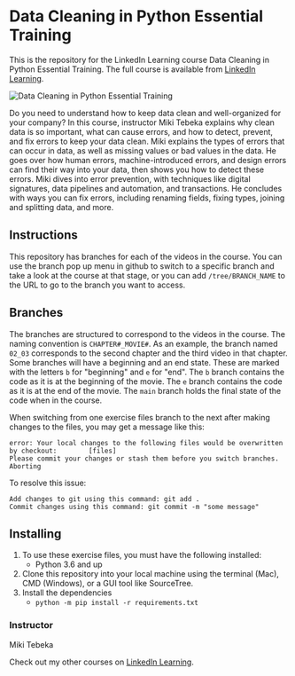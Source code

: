 # Data Cleaning in Python Essential Training
This is the repository for the LinkedIn Learning course Data Cleaning in Python Essential Training. The full course is available from [LinkedIn Learning][lil-course-url].

![Data Cleaning in Python Essential Training][lil-thumbnail-url] 

Do you need to understand how to keep data clean and well-organized for your company? In this course, instructor Miki Tebeka explains why clean data is so important, what can cause errors, and how to detect, prevent, and fix errors to keep your data clean. Miki explains the types of errors that can occur in data, as well as missing values or bad values in the data. He goes over how human errors, machine-introduced errors, and design errors can find their way into your data, then shows you how to detect these errors. Miki dives into error prevention, with techniques like digital signatures, data pipelines and automation, and transactions. He concludes with ways you can fix errors, including renaming fields, fixing types, joining and splitting data, and more.

## Instructions
This repository has branches for each of the videos in the course. You can use the branch pop up menu in github to switch to a specific branch and take a look at the course at that stage, or you can add `/tree/BRANCH_NAME` to the URL to go to the branch you want to access.

## Branches
The branches are structured to correspond to the videos in the course. The naming convention is `CHAPTER#_MOVIE#`. As an example, the branch named `02_03` corresponds to the second chapter and the third video in that chapter. 
Some branches will have a beginning and an end state. These are marked with the letters `b` for "beginning" and `e` for "end". The `b` branch contains the code as it is at the beginning of the movie. The `e` branch contains the code as it is at the end of the movie. The `main` branch holds the final state of the code when in the course.

When switching from one exercise files branch to the next after making changes to the files, you may get a message like this:

    error: Your local changes to the following files would be overwritten by checkout:        [files]
    Please commit your changes or stash them before you switch branches.
    Aborting

To resolve this issue:
	
    Add changes to git using this command: git add .
	Commit changes using this command: git commit -m "some message"
	
## Installing
1. To use these exercise files, you must have the following installed:
	- Python 3.6 and up
2. Clone this repository into your local machine using the terminal (Mac), CMD (Windows), or a GUI tool like SourceTree.
3. Install the dependencies
    - `python -m pip install -r requirements.txt`


### Instructor

Miki Tebeka 
                            

Check out my other courses on [LinkedIn Learning](https://www.linkedin.com/learning/instructors/miki-tebeka).

[lil-course-url]: https://www.linkedin.com/learning/data-cleaning-in-python-essential-training
[lil-thumbnail-url]: https://cdn.lynda.com/course/2883183/2883183-1632766207382-16x9.jpg




